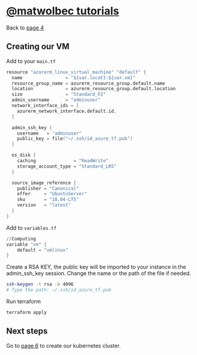 # [@matwolbec tutorials](https://matwolbec.github.io/tutorials/)

Back to [page 4](terraform-azure-4.md)

## Creating our VM

Add to your ```main.tf```
```s
resource "azurerm_linux_virtual_machine" "default" {
  name                = "${var.locat}-${var.vm}"
  resource_group_name = azurerm_resource_group.default.name
  location            = azurerm_resource_group.default.location
  size                = "Standard_F2"
  admin_username      = "adminuser"
  network_interface_ids = [
    azurerm_network_interface.default.id,
  ]

  admin_ssh_key {
    username   = "adminuser"
    public_key = file("~/.ssh/id_azure_tf.pub")
  }

  os_disk {
    caching              = "ReadWrite"
    storage_account_type = "Standard_LRS"
  }

  source_image_reference {
    publisher = "Canonical"
    offer     = "UbuntuServer"
    sku       = "18.04-LTS"
    version   = "latest"
  }
}
```

Add to ```variables.tf```
```s
//Computing
variable "vm" {
    default = "vmlinux"
}
```

Create a RSA KEY, the public key will be imported to your instance in the admin_ssh_key session. Change the name or the path of the file if needed.
```bash
ssh-keygen -t rsa -b 4096
# Type the path: ~/.ssh/id_azure_tf.pub
```

Run terraform
```bash
terraform apply
```



## Next steps

Go to [page 6](terraform-azure-6.md) to create our kubernetes cluster.
